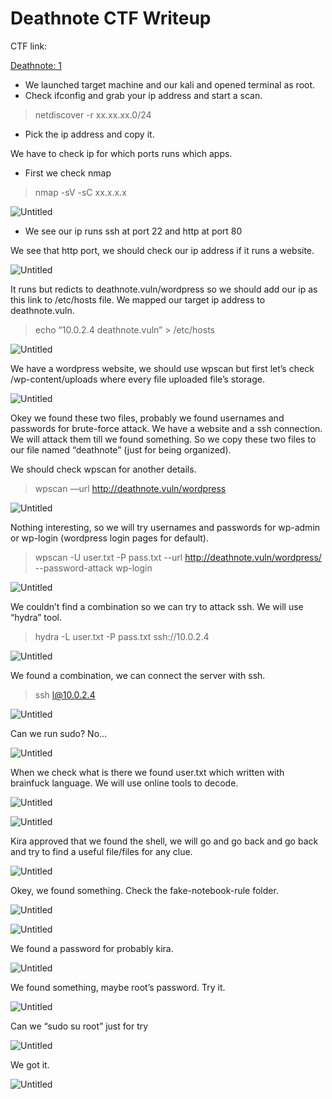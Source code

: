 # Deathnote CTF Writeup

CTF link: 

[Deathnote: 1](https://www.vulnhub.com/entry/deathnote-1,739/)

- We launched target machine and our kali and opened terminal as root.
- Check ifconfig and grab your ip address and start a scan.

> netdiscover -r xx.xx.xx.0/24
> 
- Pick the ip address and copy it.

We have to check ip for which ports runs which apps.

- First we check nmap

> nmap -sV -sC xx.x.x.x

![Untitled](/assets/images/CTF-Writeups/Deathnote-CTF-Writeup/Untitled.png)

- We see our ip runs ssh at port 22 and http at port 80

We see that http port, we should check our ip address if it runs a website.

![Untitled](/assets/images/CTF-Writeups/Deathnote-CTF-Writeup/Untitled%201.png)

It runs but redicts to deathnote.vuln/wordpress so we should add our ip as this link to /etc/hosts file. We mapped our target ip address to deathnote.vuln.

> echo “10.0.2.4 deathnote.vuln” > /etc/hosts
> 

![Untitled](/assets/images/CTF-Writeups/Deathnote-CTF-Writeup/Untitled%202.png)

We have a wordpress website, we should use wpscan but first let’s check /wp-content/uploads where every file uploaded file’s storage. 

![Untitled](/assets/images/CTF-Writeups/Deathnote-CTF-Writeup/Untitled%203.png)

Okey we found these two files, probably we found usernames and passwords for brute-force attack. We have a website and a ssh connection. We will attack them till we found something. So we copy these two files to our file named “deathnote” (just for being organized).

We should check wpscan for another details.

> wpscan —url http://deathnote.vuln/wordpress
> 

![Untitled](/assets/images/CTF-Writeups/Deathnote-CTF-Writeup/Untitled%204.png)

Nothing interesting, so we will try usernames and passwords for wp-admin or wp-login (wordpress login pages for default).

> wpscan -U user.txt -P pass.txt --url http://deathnote.vuln/wordpress/ --password-attack wp-login
> 

![Untitled](/assets/images/CTF-Writeups/Deathnote-CTF-Writeup/Untitled%205.png)

We couldn’t find a combination so we can try to attack ssh. We will use “hydra” tool.

> hydra -L user.txt -P pass.txt ssh://10.0.2.4
> 

![Untitled](/assets/images/CTF-Writeups/Deathnote-CTF-Writeup/Untitled%206.png)

We found a combination, we can connect the server with ssh.

> ssh l@10.0.2.4
> 

![Untitled](/assets/images/CTF-Writeups/Deathnote-CTF-Writeup/Untitled%207.png)

Can we run sudo? No…

![Untitled](/assets/images/CTF-Writeups/Deathnote-CTF-Writeup/Untitled%208.png)

When we check what is there we found user.txt which written with brainfuck language. We will use online tools to decode.

![Untitled](/assets/images/CTF-Writeups/Deathnote-CTF-Writeup/Untitled%209.png)

![Untitled](/assets/images/CTF-Writeups/Deathnote-CTF-Writeup/Untitled%2010.png)

Kira approved that we found the shell, we will go and go back and go back and try to find a useful file/files for any clue.

![Untitled](/assets/images/CTF-Writeups/Deathnote-CTF-Writeup/Untitled%2011.png)

Okey, we found something. Check the fake-notebook-rule folder.

![Untitled](/assets/images/CTF-Writeups/Deathnote-CTF-Writeup/Untitled%2012.png)

![Untitled](/assets/images/CTF-Writeups/Deathnote-CTF-Writeup/Untitled%2013.png)

We found a password for probably kira. 

![Untitled](/assets/images/CTF-Writeups/Deathnote-CTF-Writeup/Untitled%2014.png)

We found something, maybe root’s password. Try it.

![Untitled](/assets/images/CTF-Writeups/Deathnote-CTF-Writeup/Untitled%2015.png)

Can we “sudo su root” just for try

![Untitled](/assets/images/CTF-Writeups/Deathnote-CTF-Writeup/Untitled%2016.png)

We got it.

![Untitled](/assets/images/CTF-Writeups/Deathnote-CTF-Writeup/Untitled%2017.png)